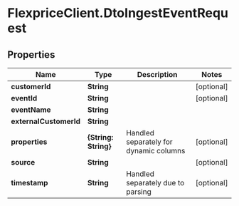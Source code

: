 # FlexpriceClient.DtoIngestEventRequest

## Properties

Name | Type | Description | Notes
------------ | ------------- | ------------- | -------------
**customerId** | **String** |  | [optional] 
**eventId** | **String** |  | [optional] 
**eventName** | **String** |  | 
**externalCustomerId** | **String** |  | 
**properties** | **{String: String}** | Handled separately for dynamic columns | [optional] 
**source** | **String** |  | [optional] 
**timestamp** | **String** | Handled separately due to parsing | [optional] 


